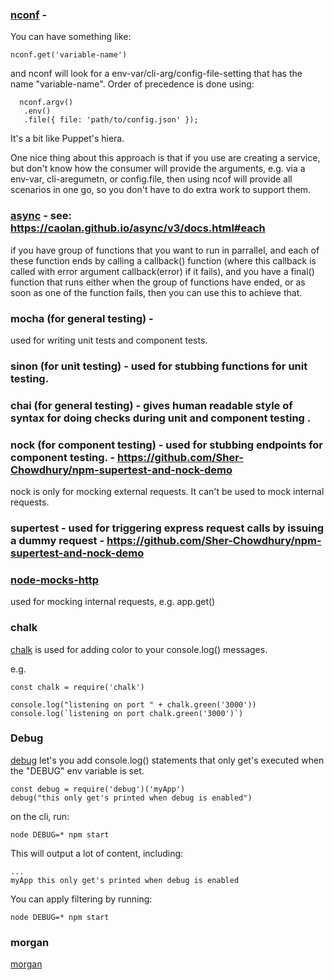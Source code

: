 ### [nconf](https://www.npmjs.com/package/nconf) - 

You can have something like:

```
nconf.get('variable-name')
```

and nconf will look for a env-var/cli-arg/config-file-setting that has the name "variable-name". Order of precedence is done using:

```
  nconf.argv()
   .env()
   .file({ file: 'path/to/config.json' });
```

It's a bit like Puppet's hiera. 

One nice thing about this approach is that if you use are creating a service, but don't know how the consumer will provide the arguments, 
e.g. via a env-var, cli-aregumetn, or config.file, then using ncof will provide all scenarios in one go, so you don't have to do extra work to support them. 


### [async](https://www.npmjs.com/package/async) - see: https://caolan.github.io/async/v3/docs.html#each

if you have group of functions that you want to run in parrallel, and each of these function ends by calling a callback() function (where this callback is called with error argument callback(error) if it fails), and you have a final() function that runs 
either when the group of functions have ended, or as soon as one of the function fails, then you can use this to achieve that. 




### mocha (for general testing) - 

used for writing unit tests and component tests. 

### sinon (for unit testing) - used for stubbing functions for unit testing. 

### chai (for general testing) - gives human readable style of syntax for doing checks during unit and component testing .

### nock (for component testing) - used for stubbing endpoints for component testing. - https://github.com/Sher-Chowdhury/npm-supertest-and-nock-demo

nock is only for mocking external requests. It can't be used to mock internal requests. 

### supertest - used for triggering express request calls by issuing a dummy request -  https://github.com/Sher-Chowdhury/npm-supertest-and-nock-demo

### [node-mocks-http](https://www.npmjs.com/package/node-mocks-http) 
used for mocking internal requests, e.g. app.get()
 

### chalk

[chalk](https://github.com/chalk/chalk) is used for adding color to your console.log() messages. 

e.g. 

```
const chalk = require('chalk')

console.log("listening on port " + chalk.green('3000'))
console.log(`listening on port chalk.green('3000')`)
```


### Debug

[debug](https://www.npmjs.com/package/debug) let's you add console.log() statements that only get's executed when the "DEBUG" env variable is set. 


```
const debug = require('debug')('myApp')
debug("this only get's printed when debug is enabled")
```

on the cli, run:

```
node DEBUG=* npm start
```

This will output a lot of content, including:

```
...
myApp this only get's printed when debug is enabled
```

You can apply filtering by running:

```
node DEBUG=* npm start
```


### morgan

[morgan]()
